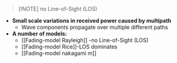 > [!NOTE] no Line-of-Sight (LOS)

- **Small scale variations in received power caused by multipath**
	- Wave components propagate over multiple different paths
- **A number of models:**
	- [[Fading-model Rayleigh]] -no Line-of-Sight (LOS)
	- [[Fading-model Rice]]-LOS dominates
	- [[Fading-model nakagami m]]
